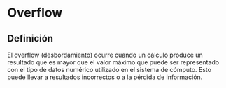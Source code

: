 # Overflow
## Definición
El overflow (desbordamiento) ocurre cuando un cálculo produce un resultado que es mayor que el valor máximo que puede ser representado con el tipo de datos numérico utilizado en el sistema de cómputo. Esto puede llevar a resultados incorrectos o a la pérdida de información.


